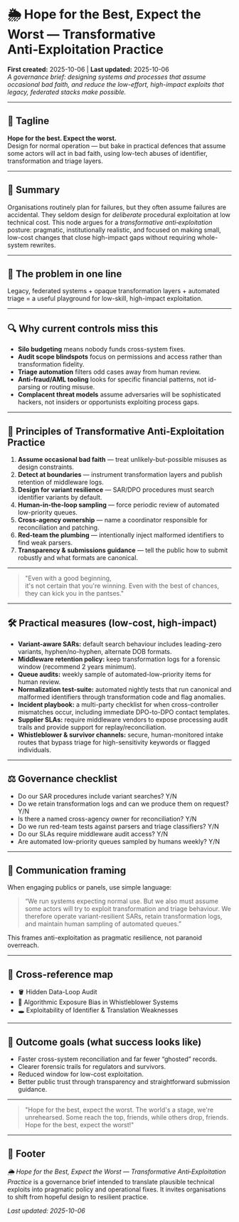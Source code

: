 # 🌦️ Hope for the Best, Expect the Worst — Transformative Anti‑Exploitation Practice
**First created:** 2025-10-06 | **Last updated:** 2025-10-06  
*A governance brief: designing systems and processes that assume occasional bad faith, and reduce the low-effort, high-impact exploits that legacy, federated stacks make possible.*

---

## 🔖 Tagline
**Hope for the best. Expect the worst.**  
Design for normal operation — but bake in practical defences that assume some actors will act in bad faith, using low-tech abuses of identifier, transformation and triage layers.

---

## 🧭 Summary
Organisations routinely plan for failures, but they often assume failures are accidental. They seldom design for *deliberate* procedural exploitation at low technical cost. This node argues for a *transformative anti‑exploitation* posture: pragmatic, institutionally realistic, and focused on making small, low-cost changes that close high-impact gaps without requiring whole-system rewrites.

---

## 🧩 The problem in one line
Legacy, federated systems + opaque transformation layers + automated triage = a useful playground for low-skill, high-impact exploitation.

---

## 🔍 Why current controls miss this
- **Silo budgeting** means nobody funds cross-system fixes.  
- **Audit scope blindspots** focus on permissions and access rather than transformation fidelity.  
- **Triage automation** filters odd cases away from human review.  
- **Anti-fraud/AML tooling** looks for specific financial patterns, not id-parsing or routing misuse.  
- **Complacent threat models** assume adversaries will be sophisticated hackers, not insiders or opportunists exploiting process gaps.

---

## 🎯 Principles of Transformative Anti‑Exploitation Practice
1. **Assume occasional bad faith** — treat unlikely-but-possible misuses as design constraints.  
2. **Detect at boundaries** — instrument transformation layers and publish retention of middleware logs.  
3. **Design for variant resilience** — SAR/DPO procedures must search identifier variants by default.  
4. **Human-in-the-loop sampling** — force periodic review of automated low-priority queues.  
5. **Cross-agency ownership** — name a coordinator responsible for reconciliation and patching.  
6. **Red-team the plumbing** — intentionally inject malformed identifiers to find weak parsers.  
7. **Transparency & submissions guidance** — tell the public how to submit robustly and what formats are canonical.

---

> "Even with a good beginning,  
> it's not certain that you're winning.
> Even with the best of chances,  
> they can kick you in the pantses."

---

## 🛠️ Practical measures (low-cost, high-impact)
- **Variant-aware SARs:** default search behaviour includes leading-zero variants, hyphen/no-hyphen, alternate DOB formats.  
- **Middleware retention policy:** keep transformation logs for a forensic window (recommend 2 years minimum).  
- **Queue audits:** weekly sample of automated-low-priority items for human review.  
- **Normalization test-suite:** automated nightly tests that run canonical and malformed identifiers through transformation code and flag anomalies.  
- **Incident playbook:** a multi-party checklist for when cross-controller mismatches occur, including immediate DPO-to-DPO contact templates.  
- **Supplier SLAs:** require middleware vendors to expose processing audit trails and provide support for replay/reconciliation.  
- **Whistleblower & survivor channels:** secure, human-monitored intake routes that bypass triage for high-sensitivity keywords or flagged individuals.

---

## ⚖️ Governance checklist
- Do our SAR procedures include variant searches? Y/N  
- Do we retain transformation logs and can we produce them on request? Y/N  
- Is there a named cross-agency owner for reconciliation? Y/N  
- Do we run red-team tests against parsers and triage classifiers? Y/N  
- Do our SLAs require middleware audit access? Y/N  
- Are automated low-priority queues sampled by humans weekly? Y/N

---

## 📡 Communication framing
When engaging publics or panels, use simple language:  
> “We run systems expecting normal use. But we also must assume some actors will try to exploit transformation and triage behaviour. We therefore operate variant-resilient SARs, retain transformation logs, and maintain human sampling of automated queues.”

This frames anti-exploitation as pragmatic resilience, not paranoid overreach.

---

## 🧭 Cross-reference map
- 🪣 Hidden Data-Loop Audit  
- 🧮 Algorithmic Exposure Bias in Whistleblower Systems  
- 🕳️ Exploitability of Identifier & Translation Weaknesses

---

## 🏁 Outcome goals (what success looks like)
- Faster cross-system reconciliation and far fewer “ghosted” records.  
- Clearer forensic trails for regulators and survivors.  
- Reduced window for low-cost exploitation.  
- Better public trust through transparency and straightforward submission guidance.

---

> "Hope for the best, expect the worst.
> The world's a stage, we're unrehearsed.
> Some reach the top, friends, while others drop, friends.
> Hope for the best, expect the worst!"
<!--I do rather like to amuse myself.-->
---

## 🏮 Footer
*🌦️ Hope for the Best, Expect the Worst — Transformative Anti‑Exploitation Practice* is a governance brief intended to translate plausible technical exploits into pragmatic policy and operational fixes. It invites organisations to shift from hopeful design to resilient practice.

_Last updated: 2025-10-06_

